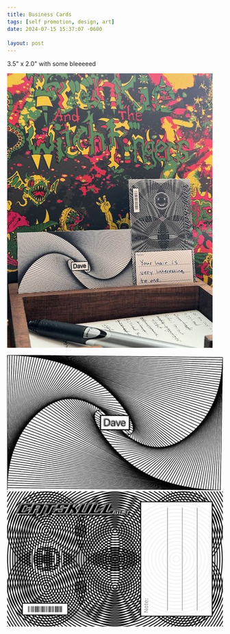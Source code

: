 ```yaml
---
title: Business Cards
tags: [self promotion, design, art]
date: 2024-07-15 15:37:07 -0600

layout: post
---
```

3.5" x 2.0" with some bleeeeed

![Your hair is very interesting to me.](/public/media/posts/biznesstime/IMG_1294.jpeg)

<img src="/public/media/posts/biznesstime/line card.svg" alt="card front" style="background: white;">

<img src="/public/media/posts/biznesstime/card back.svg" alt="card back" style="background: white;">
